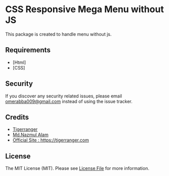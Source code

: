 # CSS Responsive Mega Menu without JS 

This package is created to handle menu without js.

## Requirements
- [Html]
- [CSS]


## Security

If you discover any security related issues, please email [omerabba009@gmail.com](mailto:omerabba009@gmail.com) instead of using the issue tracker.

## Credits

- [Tigerranger](https://github.com/tigerranger)
- [Md.Nazmul Alam](https://nazmul-alam.com)
- [Official Site : https://tigerranger.com ](https://tigerranger.com)

## License

The MIT License (MIT). Please see [License File](https://github.com/tigerranger/barcodepos/blob/master/LICENSE.md) for more information.
